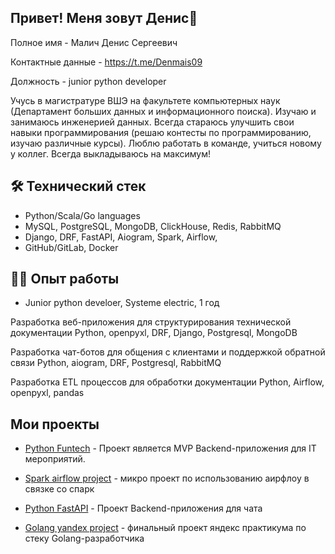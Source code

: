 ## Привет! Меня зовут Денис👋

Полное имя - Малич Денис Сергеевич

Контактные данные - https://t.me/Denmais09

Должность - junior python developer

Учусь в магистратуре ВШЭ на факультете компьютерных наук (Департамент больших данных и информационного поиска). Изучаю и занимаюсь инженерией данных. Всегда стараюсь улучшить свои навыки программирования (решаю контесты по программированию, изучаю различные курсы). Люблю работать в команде, учиться новому у коллег. Всегда выкладываюсь на максимум!


## 🛠 Технический стек
*   Python/Scala/Go languages
*   MySQL, PostgreSQL, MongoDB, ClickHouse, Redis, RabbitMQ
*   Django, DRF, FastAPI, Aiogram, Spark, Airflow,  
*   GitHub/GitLab, Docker

## 👨‍💻 Опыт работы
* Junior python develoer, Systeme electric, 1 год

Разработка веб-приложения для структурирования технической документации
Python, openpyxl, DRF, Django, Postgresql, MongoDB

Разработка чат-ботов для общения с клиентами и поддержкой обратной связи
Python, aiogram, DRF, Postgresql, RabbitMQ

Разработка ETL процессов для обработки документации
Python, Airflow, openpyxl, pandas

## Мои проекты

* [Python Funtech](https://github.com/Denmais/Funtech) - Проект является MVP Backend-приложения для IT мероприятий.

* [Spark airflow project](https://github.com/Denmais/Airflow_and_spark) - микро проект по использованию аирфлоу в связке со спарк

* [Python FastAPI](https://github.com/Denmais/FastAPI_Messenger/tree/new) - Проект Backend-приложения для чата

* [Golang yandex project](https://github.com/Denmais/go_final_project/tree/new) - финальный проект яндекс практикума по стеку Golang-разработчика
